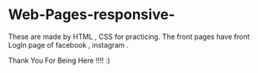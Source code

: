 # Web-Pages-responsive-
These are made by HTML , CSS for practicing.
The front pages have front LogIn page of facebook , instagram .

Thank You For Being Here !!!! :)

